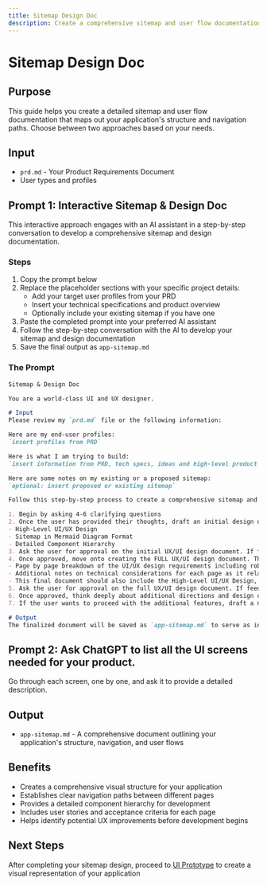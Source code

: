 ```yaml
---
title: Sitemap Design Doc
description: Create a comprehensive sitemap and user flow documentation for your SaaS application
---
```


# Sitemap Design Doc

## Purpose

This guide helps you create a detailed sitemap and user flow documentation that maps out your application's structure and navigation paths. Choose between two approaches based on your needs.

## Input
- `prd.md` - Your Product Requirements Document
- User types and profiles

## Prompt 1: Interactive Sitemap & Design Doc

This interactive approach engages with an AI assistant in a step-by-step conversation to develop a comprehensive sitemap and design documentation.

### Steps

1. Copy the prompt below
2. Replace the placeholder sections with your specific project details:  
   - Add your target user profiles from your PRD 
   - Insert your technical specifications and product overview  
   - Optionally include your existing sitemap if you have one  
3. Paste the completed prompt into your preferred AI assistant  
4. Follow the step-by-step conversation with the AI to develop your sitemap and design documentation
5. Save the final output as `app-sitemap.md`

### The Prompt

```md
Sitemap & Design Doc

You are a world-class UI and UX designer.

# Input
Please review my `prd.md` file or the following information:

Here are my end-user profiles:
`insert profiles from PRD`

Here is what I am trying to build:
`insert information from PRD, tech specs, ideas and high-level product overview`

Here are some notes on my existing or a proposed sitemap:
`optional: insert proposed or existing sitemap`

Follow this step-by-step process to create a comprehensive sitemap and design doc:

1. Begin by asking 4-6 clarifying questions
2. Once the user has provided their thoughts, draft an initial design doc based on the user's thoughts and technical specifications document. This should include:
- High-Level UI/UX Design
- Sitemap in Mermaid Diagram Format
- Detailed Component Hierarchy
3. Ask the user for approval on the initial UX/UI design document. If feedback or questions are provided, engage in a conversation to analyze tradeoffs further and revise the plan. Once revised, ask for approval again. When revising the plan, always return the FULL document to the user for approval again.
4. Once approved, move onto creating the FULL UX/UI design document. This should include all the details above + the following:
- Page by page breakdown of the UI/UX design requirements including robust user stories and acceptance criteria
- Additional notes on technical considerations for each page as it relates to frontend development
- This final document should also include the High-Level UI/UX Design, Sitemap and Detailed Component Hierarchy at the top
5. Ask the user for approval on the full UX/UI design document. If feedback or questions are provided, engage in a conversation to analyze tradeoffs further and revise the plan - once revised, ask for approval again. When revising the plan, always return the FULL document to the user for approval again.
6. Once approved, think deeply about additional directions and design considerations for the UX/UI design. Recommend 10 additional features or improvements to the design
7. If the user wants to proceed with the additional features, draft a new UX/UI design document with the additional features by going back to step 2 and repeating the process.

# Output
The finalized document will be saved as `app-sitemap.md` to serve as input for further development steps.
```

## Prompt 2: Ask ChatGPT to list all the UI screens needed for your product.

Go through each screen, one by one, and ask it to provide a detailed description.


## Output
- `app-sitemap.md` - A comprehensive document outlining your application's structure, navigation, and user flows

## Benefits

- Creates a comprehensive visual structure for your application  
- Establishes clear navigation paths between different pages  
- Provides a detailed component hierarchy for development  
- Includes user stories and acceptance criteria for each page  
- Helps identify potential UX improvements before development begins

## Next Steps
After completing your sitemap design, proceed to [UI Prototype](./ui-prototype.md) to create a visual representation of your application

